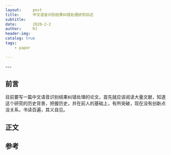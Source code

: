 ```yaml
---
layout:     post
title:      中文语音识别结果纠错处理研究综述
subtitle:   
date:       2020-2-2
author:     RJ
header-img: 
catalog: true
tags:
    - paper

---
```

<p id = "build"></p>
---

## 前言
目前要写一篇中文语音识别结果纠错处理的论文，首先就应该阅读大量文献，知道这个研究的历史背景，把握历史，并在前人的基础上，有所突破，现在没有创新点没关系，书读百遍，其义自见。

## 正文



## 参考